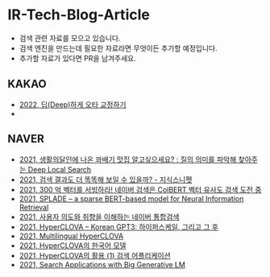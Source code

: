 # IR-Tech-Blog-Article
- 검색 관련 자료를 모으고 있습니다.
- 검색 엔진을 만드는데 필요한 자료라면 무엇이든 추가할 예정입니다.
- 추가할 자료가 있다면 PR을 남겨주세요.

## KAKAO
- [2022, 딥(Deep)하게 오타 교정하기](https://if.kakao.com/2022/session/72)
- 

## NAVER
- [2021, 생활의달인에 나온 꽈배기 맛집 알고싶으세요? : 질의 의미를 파악해 찾아주는 Deep Local Search](https://deview.kr/2021/sessions/463)
- [2021, 검색 결과도 더 똑똑해 보일 수 있을까? - 지식스니펫](https://deview.kr/2021/sessions/481)
- [2021, 300 억 벡터를 서빙하라! 네이버 검색은 ColBERT 벡터 유사도 검색 도전 중](https://deview.kr/2021/sessions/486)
- [2021, SPLADE – a sparse BERT-based model for Neural Information Retrieval](https://deview.kr/2021/sessions/516)
- [2021, 사용자 의도와 취향을 이해하는 네이버 통합검색](https://deview.kr/2021/sessions/479)
- [2021, HyperCLOVA – Korean GPT3: 하이퍼스케일, 그리고 그 후](https://deview.kr/2021/sessions/440)
- [2021, Multilingual HyperCLOVA](https://deview.kr/2021/sessions/455)
- [2021, HyperCLOVA의 한국어 모델](https://tv.naver.com/v/20349558)
- [2021, HyperCLOVA의 활용 (1) 검색 어플리케이션](https://tv.naver.com/v/20349580/list/710578)
- [2021, Search Applications with Big Generative LM](https://tv.naver.com/v/20313013/list/709884)

